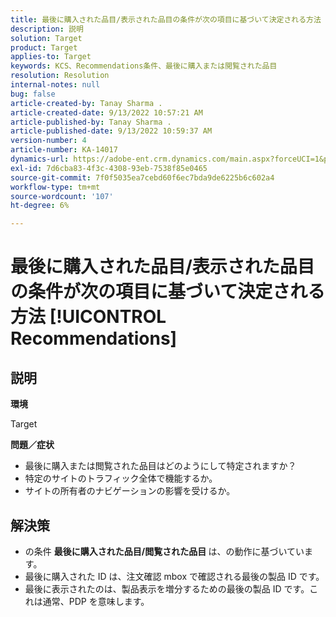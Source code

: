 ```yaml
---
title: 最後に購入された品目/表示された品目の条件が次の項目に基づいて決定される方法 [!UICONTROL Recommendations]
description: 説明
solution: Target
product: Target
applies-to: Target
keywords: KCS、Recommendations条件、最後に購入または閲覧された品目
resolution: Resolution
internal-notes: null
bug: false
article-created-by: Tanay Sharma .
article-created-date: 9/13/2022 10:57:21 AM
article-published-by: Tanay Sharma .
article-published-date: 9/13/2022 10:59:37 AM
version-number: 4
article-number: KA-14017
dynamics-url: https://adobe-ent.crm.dynamics.com/main.aspx?forceUCI=1&pagetype=entityrecord&etn=knowledgearticle&id=99a986d1-5233-ed11-9db1-002248086735
exl-id: 7d6cba83-4f3c-4308-93eb-7538f85e0465
source-git-commit: 7f0f5035ea7cebd60f6ec7bda9de6225b6c602a4
workflow-type: tm+mt
source-wordcount: '107'
ht-degree: 6%

---
```


# 最後に購入された品目/表示された品目の条件が次の項目に基づいて決定される方法 [!UICONTROL Recommendations]

## 説明


<b>環境</b>

Target



<b>問題／症状</b>

- 最後に購入または閲覧された品目はどのようにして特定されますか？
- 特定のサイトのトラフィック全体で機能するか。
- サイトの所有者のナビゲーションの影響を受けるか。





## 解決策


- の条件 <b>最後に購入された品目/閲覧された品目 </b>は、の動作に基づいています。
- 最後に購入された ID は、注文確認 mbox で確認される最後の製品 ID です。
- 最後に表示されたのは、製品表示を増分するための最後の製品 ID です。これは通常、PDP を意味します。
